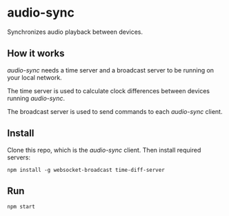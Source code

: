 # audio-sync
Synchronizes audio playback between devices.


## How it works

*audio-sync* needs a time server and a broadcast server to be running
on your local network.

The time server is used to calculate clock differences between devices
running *audio-sync*.

The broadcast server is used to send commands to each *audio-sync* client.


## Install

Clone this repo, which is the *audio-sync* client.
Then install required servers:

`npm install -g websocket-broadcast time-diff-server`


## Run

`npm start`
